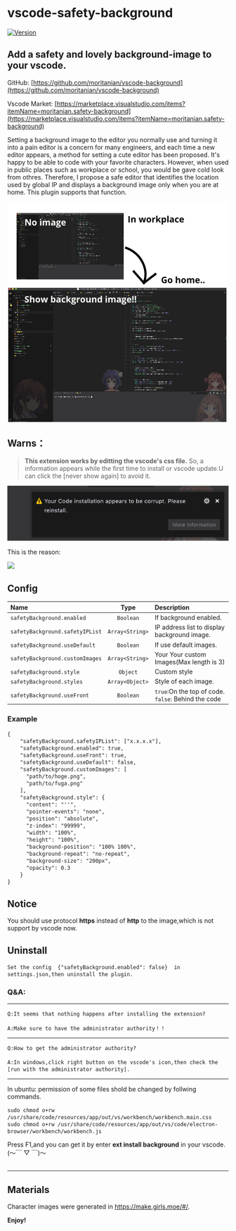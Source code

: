 # vscode-safety-background
[![Version](https://vsmarketplacebadge.apphb.com/version/moritanian.safety-background.svg)](https://vsmarketplacebadge.apphb.com/version/moritanian.safety-background.svg)


## Add a safety and lovely background-image to your vscode.

GitHub: [https://github.com/moritanian/vscode-background](https://github.com/moritanian/vscode-background)

Vscode Market: [https://marketplace.visualstudio.com/items?itemName=moritanian.safety-background](https://marketplace.visualstudio.com/items?itemName=moritanian.safety-background)


Setting a background image to the editor you normally use and turning it into a pain editor is a concern for many engineers, and each time a new editor appears, a method for setting a cute editor has been proposed. It's happy to be able to code with your favorite characters. However, when used in public places such as workplace or school, you would be gave cold look from othres. Therefore, I propose a safe editor that identifies the location used by global IP and displays a background image only when you are at home. This plugin supports that function.

![](https://raw.githubusercontent.com/moritanian/vscode-background/gh-pages/static/explanation.png)

## Warns：
>
> **This extension works by editting the vscode's css file.**
> So, a information appears while the first time to install or vscode update.U can click the [never show again] to avoid it.

![](https://raw.githubusercontent.com/moritanian/vscode-background/gh-pages/static/warning.png)

This is the reason:

![](https://user-images.githubusercontent.com/9987486/40583775-91d4c8d6-61c7-11e8-9048-8c5538a32399.png)

## Config

| Name                      |      Type       | Description                                                                                 |
| :------------------------ | :-------------: | :------------------------------------------------------------------------------------------ |
| `safetyBackground.enabled`      |    `Boolean`    | If background enabled.                                                    |
| `safetyBackground.safetyIPList` | `Array<String>` | IP address list to display background image.                              |
| `safetyBackground.useDefault`   |    `Boolean`    | If use default images.                                                |
| `safetyBackground.customImages` | `Array<String>` | Your Your custom Images(Max length is 3)                          |
| `safetyBackground.style`        |    `Object`     | Custom style                                                                |
| `safetyBackground.styles`       | `Array<Object>` | Style of each image.                                                |
| `safetyBackground.useFront`     |    `Boolean`    | `true`:On the top of code. `false`: Behind the code |

### Example
```
{
    "safetyBackground.safetyIPList": ["x.x.x.x"],
    "safetyBackground.enabled": true,
    "safetyBackground.useFront": true,
    "safetyBackground.useDefault": false,
    "safetyBackground.customImages": [
      "path/to/hoge.png",
      "path/to/fuga.png"
    ],
    "safetyBackground.style": {
      "content": "''",
      "pointer-events": "none",
      "position": "absolute",
      "z-index": "99999",
      "width": "100%",
      "height": "100%",
      "background-position": "100% 100%",
      "background-repeat": "no-repeat",
      "background-size": "200px",
      "opacity": 0.3
    }
}
```
## Notice

You should use protocol **https** instead of **http** to the image,which is not support by vscode now.

## Uninstall

    Set the config  {"safetyBackground.enabled": false}  in settings.json,then uninstall the plugin.

### Q&A:

---

    Q:It seems that nothing happens after installing the extension?

    A:Make sure to have the administrator authority！！

---

    Q:How to get the administrator authority?

    A:In windows,click right button on the vscode's icon,then check the [run with the administrator authority].

---

In ubuntu:
permission of some files shold be changed by follwing commands.
```
sudo chmod o+rw /usr/share/code/resources/app/out/vs/workbench/workbench.main.css
sudo chmod o+rw /usr/share/code/resources/app/out/vs/code/electron-browser/workbench/workbench.js
```

Press F1,and you can get it by enter **ext install background** in your vscode. (～￣ ▽ ￣)～
<br />
<br />

---

## Materials
Character images were generated in https://make.girls.moe/#/.

**Enjoy!**
